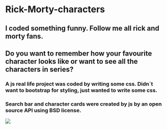 # Rick-Morty-characters

## I coded something funny. Follow me all rick and morty fans.

## Do you want to remember how your favourite character looks like or want to see all the characters in series?

### A js real life project was coded by writing some css. Didn´t want to bootstrap for styling, just wanted to write some css.

### Search bar and character cards were created by js by an open source API using BSD license.

![](screen.gif)
